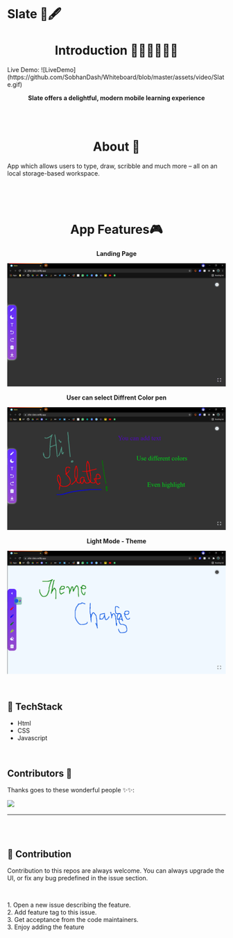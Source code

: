 # Slate 🔳🖋

<h1 align="center">Introduction 👩🏻‍💻👨🏻‍💻 </h1>
Live Demo:
![LiveDemo](https://github.com/SobhanDash/Whiteboard/blob/master/assets/video/Slate.gif)

<p align="center"> <strong>Slate offers a delightful, modern mobile learning experience</strong></p>

<br>
<br>

<h1 align="center">About 🧠 </h1>

<p> App which allows users to type, draw, scribble and much more – all on an local storage-based workspace.</p>
<br>
<p></p>
<br>

<h1 align="center">App Features🎮 </h1>

<p align="center"><strong>Landing Page</strong></p>

![LandingPage](https://github.com/SobhanDash/Whiteboard/blob/master/assets/images/Landing.png)


<p align="center"><strong>User can select Diffrent Color pen</strong></p>

![Features](https://github.com/SobhanDash/Whiteboard/blob/master/assets/images/Features.png)

<p align="center"><strong>Light Mode - Theme</strong></p>

![Theme](https://github.com/SobhanDash/Whiteboard/blob/master/assets/images/WhiteTheme.png)

<br>

## 📌 TechStack

<ul>
    <li>Html</li>
    <li>CSS </li>
    <li>Javascript </li>
</ul>

<br>

## Contributors 🌟

Thanks goes to these wonderful people ✨✨:

<a href="https://github.com/SobhanDash/Whiteboard/graphs/contributors">
  <img src="https://contrib.rocks/image?repo=SobhanDash/Whiteboard" />
</a>

<hr>
<br>
<br>

## 📌 Contribution

<p> 
Contribution to this repos are always welcome. You can always upgrade the UI, or fix any bug predefined in the issue section.
</p>
<br>
<p>
    1. Open a new issue describing the feature.<br>
    2. Add feature tag to this issue.<br>
    3. Get acceptance from the code maintainers.<br>
    3. Enjoy adding the feature<br>
</p>
